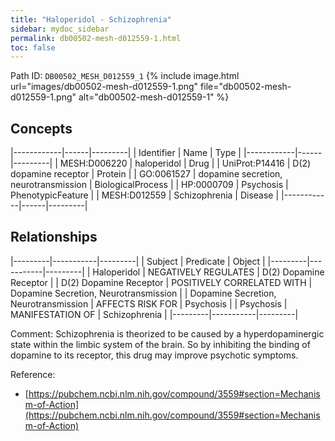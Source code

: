 ```yaml
---
title: "Haloperidol - Schizophrenia"
sidebar: mydoc_sidebar
permalink: db00502-mesh-d012559-1.html
toc: false 
---
```



Path ID: `DB00502_MESH_D012559_1`
{% include image.html url="images/db00502-mesh-d012559-1.png" file="db00502-mesh-d012559-1.png" alt="db00502-mesh-d012559-1" %}

## Concepts

|------------|------|---------|
| Identifier | Name | Type    |
|------------|------|---------|
| MESH:D006220 | haloperidol | Drug |
| UniProt:P14416 | D(2) dopamine receptor | Protein |
| GO:0061527 | dopamine secretion, neurotransmission | BiologicalProcess |
| HP:0000709 | Psychosis | PhenotypicFeature |
| MESH:D012559 | Schizophrenia | Disease |
|------------|------|---------|

## Relationships

|---------|-----------|---------|
| Subject | Predicate | Object  |
|---------|-----------|---------|
| Haloperidol | NEGATIVELY REGULATES | D(2) Dopamine Receptor |
| D(2) Dopamine Receptor | POSITIVELY CORRELATED WITH | Dopamine Secretion, Neurotransmission |
| Dopamine Secretion, Neurotransmission | AFFECTS RISK FOR | Psychosis |
| Psychosis | MANIFESTATION OF | Schizophrenia |
|---------|-----------|---------|

Comment: Schizophrenia is theorized to be caused by a hyperdopaminergic state within the limbic system of the brain. So by inhibiting the binding of dopamine to its receptor, this drug may improve psychotic symptoms.

Reference: 
  - [https://pubchem.ncbi.nlm.nih.gov/compound/3559#section=Mechanism-of-Action](https://pubchem.ncbi.nlm.nih.gov/compound/3559#section=Mechanism-of-Action)

